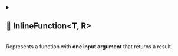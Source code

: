 
<details>
  <summary>
    <h2>🧩 InlineFunction&lt;T, R&gt;</h2>
    <br> Represents a function with <b>one input argument</b> that returns a result.
  </summary>

<br>

```csharp
public class InlineFunction<T, R> : IFunction<T, R>
```

- **Type parameters:**
    - `T` — the input parameter type
    - `R` — the return type

---

### 🏗️ Constructors

#### `InlineFunction(Func<T, R>)`

```csharp
public InlineFunction(Func<T, R> func)
```

- **Description:** Initializes a new instance with the specified function delegate.
- **Parameter:** `func` — the function to invoke.
- **Throws:** `ArgumentNullException` if `func` is null.

---

### 🏹 Methods

#### `Invoke(T)`

```csharp
public R Invoke(T args)
```

- **Description:** Invokes the function with the provided argument.
- **Parameter:** `args` — the input parameter.
- **Returns:** The result of the function.

#### `ToString()`

```csharp
public override string ToString();
```

- **Description:** Returns a string that represents the method name of function.
- **Returns:** A string representation of the method name of delegate.

---

### 🪄 Operators

#### `operator InlineFunction<T, R>(Func<T, R>)`

```csharp
public static implicit operator InlineFunction<T, R>(Func<T, R> value);
```

- **Description:** Implicitly converts a delegate of type `Func<T, R>` to an `InlineFunction<T, R>`.
- **Parameter:** `value` — the delegate to wrap.
- **Returns:** A new `InlineFunction<T, R>` containing the specified delegate.

---

### 🗂 Example of Usage

```csharp
Character player = ...
IFunction<bool> isEnemies = new InlineFunction<Character, bool>(other => player.Team != other.Team);

//Usage
Character enemy = ...
isEnemies.Invoke(enemy);
```

</details>